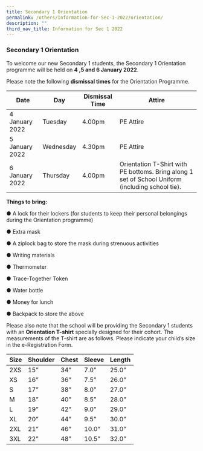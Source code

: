 ```yaml
---
title: Secondary 1 Orientation
permalink: /others/Information-for-Sec-1-2022/orientation/
description: ""
third_nav_title: Information for Sec 1 2022
---
```

### Secondary 1 Orientation

To welcome our new Secondary 1 students, the Secondary 1 Orientation programme will be held on **4 ,5 and 6 January 2022**.

  

Please note the following **dismissal times** for the Orientation Programme.

| Date | Day | Dismissal Time | Attire |
|---|---|---|---|
| 4 January 2022 | Tuesday | 4.00pm | PE Attire |
| 5 January 2022 | Wednesday | 4.30pm | PE Attire |
| 6 January 2022 | Thursday | 4.00pm | Orientation T-Shirt with PE bottoms. Bring along 1 set of School Uniform (including school tie). |

**Things to bring:**

● A lock for their lockers (for students to keep their personal belongings during the Orientation programme)

● Extra mask 

● A ziplock bag to store the mask during strenuous activities

● Writing materials

● Thermometer

● Trace-Together Token

● Water bottle

● Money for lunch

● Backpack to store the above

  

Please also note that the school will be providing the Secondary 1 students with an **Orientation T-shirt** specially designed for their cohort. The measurements of the T-shirt are as follows. Please indicate your child’s size in the e-Registration Form.

| Size | Shoulder | Chest | Sleeve | Length |
|---|---|---|---|---|
| 2XS | 15” | 34” | 7.0” | 25.0” |
| XS | 16” | 36” | 7.5” | 26.0” |
| S | 17” | 38” | 8.0” | 27.0” |
| M | 18” | 40” | 8.5” | 28.0” |
| L | 19” | 42” | 9.0” | 29.0” |
| XL | 20” | 44” | 9.5” | 30.0” |
| 2XL | 21” | 46” | 10.0” | 31.0” |
| 3XL | 22” | 48” | 10.5” | 32.0” |